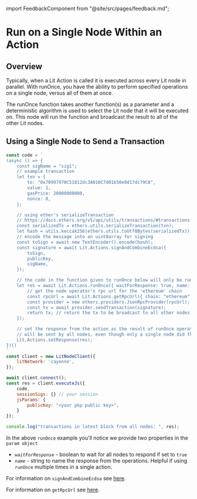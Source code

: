 import FeedbackComponent from "@site/src/pages/feedback.md";

# Run on a Single Node Within an Action

## Overview

Typically, when a Lit Action is called it is executed across every Lit node in parallel. With runOnce, you have the ability to perform specified operations on a single node, versus all of them at once.

The runOnce function takes another function(s) as a parameter and a deterministic algorithm is used to select the Lit node that it will be executed on. This node will run the function and broadcast the result to all of the other Lit nodes.

## Using a Single Node to Send a Transaction

```js
const code = `
(async () => {
    const sigName = "sig1";
    // example transaction
    let txn = {
        to: "0x70997970C51812dc3A010C7d01b50e0d17dc79C8",
        value: 1,
        gasPrice: 20000000000,
        nonce: 0,
    };

    // using ether's serializeTransaction
    // https://docs.ethers.org/v5/api/utils/transactions/#transactions--functions
    const serializedTx = ethers.utils.serializeTransaction(txn);
    let hash = utils.keccak256(ethers.utils.toUtf8Bytes(serializedTx));
    // encode the message into an uint8array for signing
    const toSign = await new TextEncoder().encode(hash);
    const signature = await Lit.Actions.signAndCombineEcdsa({
        toSign,
        publicKey,
        sigName,
    });

    // the code in the function given to runOnce below will only be run by one node
    let res = await Lit.Actions.runOnce({ waitForResponse: true, name: "txnSender" }, async () => {
        // get the node operator's rpc url for the 'ethereum' chain
        const rpcUrl = await Lit.Actions.getRpcUrl({ chain: "ethereum" });
        const provider = new ethers.providers.JsonRpcProvider(rpcUrl);
        const tx = await provider.sendTransaction(signature);
        return tx; // return the tx to be broadcast to all other nodes
    });

    // set the response from the action as the result of runOnce operation
    // will be sent by all nodes, even though only a single node did the computation
    Lit.Actions.setResponse(res);
})()
`
const client = new LitNodeClient({
    litNetwork: 'cayenne',
});

await client.connect();
const res = client.executeJs({
    code,
    sessionSigs: {} // your session
    jsParams: {
        publicKey: "<your pkp public key>",
    }
});

console.log("transactions in latest block from all nodes: ", res);
```
In the above `runOnce` example you'll notice we provide two properties in the `param object`
- *`waitForResponse`* - boolean to wait for all nodes to respond if set to `true`
- *`name`* - string to name the response from the operations. Helpful if using `runOnce` multiple times in a single action.


For information on `signAndCombineEcdsa` see [here](./combining-signatures.md).

For information on `getRpcUrl` see [here](./get-rpc-url.md).
